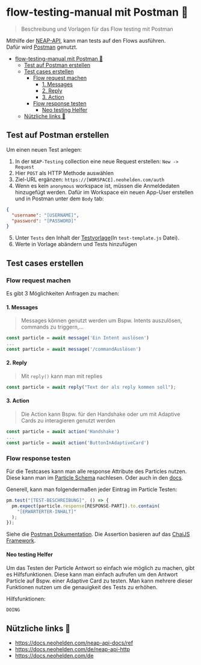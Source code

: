 # flow-testing-manual mit Postman 🧪

> Beschreibung und Vorlagen für das Flow testing mit Postman

Mithilfe der [NEAP-API](https://docs.neohelden.com/neap-api-docs/ref), kann man tests auf den Flows ausführen.  
Dafür wird [Postman](https://neohelden.postman.co/) genutzt.

- [flow-testing-manual mit Postman 🧪](#flow-testing-manual-mit-postman-)
  - [Test auf Postman erstellen](#test-auf-postman-erstellen)
  - [Test cases erstellen](#test-cases-erstellen)
    - [Flow request machen](#flow-request-machen)
      - [1. Messages](#1-messages)
      - [2. Reply](#2-reply)
      - [3. Action](#3-action)
    - [Flow response testen](#flow-response-testen)
      - [Neo testing Helfer](#neo-testing-helfer)
  - [Nützliche links 🔗](#nützliche-links-)

## Test auf Postman erstellen

Um einen neuen Test anlegen:

1. In der `NEAP-Testing` collection eine neue Request erstellen: `New -> Request`
2. Hier `POST` als HTTP Methode auswählen
3. Ziel-URL ergänzen: `https://[WORSPACE].neohelden.com/auth`
4. Wenn es kein `anonymous` workspace ist, müssen die Anmeldedaten hinzugefügt werden. Dafür im Workspace ein neuen App-User erstellen und in Postman unter dem `Body` tab:

```json
{
  "username": "[USERNAME]",
  "password": "[PASSWORD]"
}
```

5. Unter `Tests` den Inhalt der [Testvorlage](./test-template.js)(In `test-template.js` Datei).
6. Werte in Vorlage abändern und Tests hinzufügen

## Test cases erstellen

### Flow request machen

Es gibt 3 Möglichkeiten Anfragen zu machen:

#### 1. Messages

> Messages können genutzt werden um Bspw. Intents auszulösen, commands zu triggern,...

```js
const particle = await message('Ein Intent auslösen')
...
const particle = await message('/commandAuslösen')
```

#### 2. Reply

> Mit `reply()` kann man mit replies

```js
const particle = await reply("Text der als reply kommen soll");
```

#### 3. Action

> Die Action kann Bspw. für den Handshake oder um mit Adaptive Cards zu interagieren genutzt werden

```js
const particle = await action('Handshake')
...
const particle = await action('ButtonInAdaptiveCard')
```

### Flow response testen

Für die Testcases kann man alle response Attribute des Particles nutzen. Diese kann man im [Particle Schema](https://cypher.neohelden.com/api/v1/docs/#/) nachlesen. Oder auch in den [docs](https://docs.neohelden.com/de/particle).

Generell, kann man folgendermaßen jeder Eintrag im Particle Testen:

```js
pm.test("[TEST-BESCHREIBUNG]", () => {
  pm.expect(particle.response[RESPONSE-PART]).to.contain(
    "[ERWARTERTER-INHALT]"
  );
});
```

Siehe die [Postman Dokumentation](https://learning.postman.com/docs/writing-scripts/test-scripts/). Die Assertion basieren auf das [ChaiJS Framework](https://www.chaijs.com/api/bdd/).

#### Neo testing Helfer

Um das Testen der Particle Antwort so einfach wie möglich zu machen, gibt es Hilfsfunktionen. Diese kann man einfach aufrufen um den Antwort Particle auf Bspw. einer Adaptive Card zu testen. Man kann mehrere dieser Funktionen nutzen um die genauigkeit des Tests zu erhöhen.

Hilfsfunktionen:

```js
DOING
```

## Nützliche links 🔗

- <https://docs.neohelden.com/neap-api-docs/ref>
- <https://docs.neohelden.com/de/neap-api-http>
- <https://docs.neohelden.com/de>

